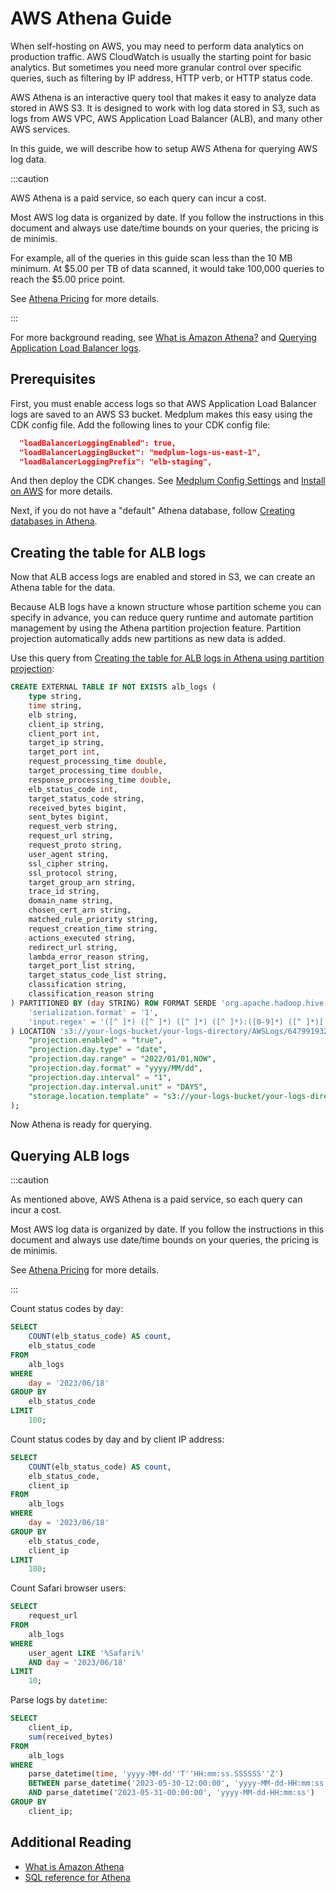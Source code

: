 # AWS Athena Guide

When self-hosting on AWS, you may need to perform data analytics on production traffic. AWS CloudWatch is usually the starting point for basic analytics. But sometimes you need more granular control over specific queries, such as filtering by IP address, HTTP verb, or HTTP status code.

AWS Athena is an interactive query tool that makes it easy to analyze data stored in AWS S3. It is designed to work with log data stored in S3, such as logs from AWS VPC, AWS Application Load Balancer (ALB), and many other AWS services.

In this guide, we will describe how to setup AWS Athena for querying AWS log data.

:::caution

AWS Athena is a paid service, so each query can incur a cost.

Most AWS log data is organized by date. If you follow the instructions in this document and always use date/time bounds on your queries, the pricing is de minimis.

For example, all of the queries in this guide scan less than the 10 MB minimum. At $5.00 per TB of data scanned, it would take 100,000 queries to reach the $5.00 price point.

See [Athena Pricing](https://aws.amazon.com/athena/pricing/) for more details.

:::

For more background reading, see [What is Amazon Athena?](https://docs.aws.amazon.com/athena/latest/ug/what-is.html) and [Querying Application Load Balancer logs](https://docs.aws.amazon.com/athena/latest/ug/application-load-balancer-logs.html).

## Prerequisites

First, you must enable access logs so that AWS Application Load Balancer logs are saved to an AWS S3 bucket. Medplum makes this easy using the CDK config file. Add the following lines to your CDK config file:

```json
  "loadBalancerLoggingEnabled": true,
  "loadBalancerLoggingBucket": "medplum-logs-us-east-1",
  "loadBalancerLoggingPrefix": "elb-staging",
```

And then deploy the CDK changes. See [Medplum Config Settings](./config-settings) and [Install on AWS](./install-on-aws) for more details.

Next, if you do not have a "default" Athena database, follow [Creating databases in Athena](https://docs.aws.amazon.com/athena/latest/ug/creating-databases.html).

## Creating the table for ALB logs

Now that ALB access logs are enabled and stored in S3, we can create an Athena table for the data.

Because ALB logs have a known structure whose partition scheme you can specify in advance, you can reduce query runtime and automate partition management by using the Athena partition projection feature. Partition projection automatically adds new partitions as new data is added.

Use this query from [Creating the table for ALB logs in Athena using partition projection](https://docs.aws.amazon.com/athena/latest/ug/application-load-balancer-logs.html#create-alb-table-partition-projection):

```sql
CREATE EXTERNAL TABLE IF NOT EXISTS alb_logs (
    type string,
    time string,
    elb string,
    client_ip string,
    client_port int,
    target_ip string,
    target_port int,
    request_processing_time double,
    target_processing_time double,
    response_processing_time double,
    elb_status_code int,
    target_status_code string,
    received_bytes bigint,
    sent_bytes bigint,
    request_verb string,
    request_url string,
    request_proto string,
    user_agent string,
    ssl_cipher string,
    ssl_protocol string,
    target_group_arn string,
    trace_id string,
    domain_name string,
    chosen_cert_arn string,
    matched_rule_priority string,
    request_creation_time string,
    actions_executed string,
    redirect_url string,
    lambda_error_reason string,
    target_port_list string,
    target_status_code_list string,
    classification string,
    classification_reason string
) PARTITIONED BY (day STRING) ROW FORMAT SERDE 'org.apache.hadoop.hive.serde2.RegexSerDe' WITH SERDEPROPERTIES (
    'serialization.format' = '1',
    'input.regex' = '([^ ]*) ([^ ]*) ([^ ]*) ([^ ]*):([0-9]*) ([^ ]*)[:-]([0-9]*) ([-.0-9]*) ([-.0-9]*) ([-.0-9]*) (|[-0-9]*) (-|[-0-9]*) ([-0-9]*) ([-0-9]*) \"([^ ]*) (.*) (- |[^ ]*)\" \"([^\"]*)\" ([A-Z0-9-_]+) ([A-Za-z0-9.-]*) ([^ ]*) \"([^\"]*)\" \"([^\"]*)\" \"([^\"]*)\" ([-.0-9]*) ([^ ]*) \"([^\"]*)\" \"([^\"]*)\" \"([^ ]*)\" \"([^\s]+?)\" \"([^\s]+)\" \"([^ ]*)\" \"([^ ]*)\"'
) LOCATION 's3://your-logs-bucket/your-logs-directory/AWSLogs/647991932601/elasticloadbalancing/us-east-1/' TBLPROPERTIES (
    "projection.enabled" = "true",
    "projection.day.type" = "date",
    "projection.day.range" = "2022/01/01,NOW",
    "projection.day.format" = "yyyy/MM/dd",
    "projection.day.interval" = "1",
    "projection.day.interval.unit" = "DAYS",
    "storage.location.template" = "s3://your-logs-bucket/your-logs-directory/AWSLogs/647991932601/elasticloadbalancing/us-east-1/${day}"
);
```

Now Athena is ready for querying.

## Querying ALB logs

:::caution

As mentioned above, AWS Athena is a paid service, so each query can incur a cost.

Most AWS log data is organized by date. If you follow the instructions in this document and always use date/time bounds on your queries, the pricing is de minimis.

See [Athena Pricing](https://aws.amazon.com/athena/pricing/) for more details.

:::

Count status codes by day:

```sql
SELECT
    COUNT(elb_status_code) AS count,
    elb_status_code
FROM
    alb_logs
WHERE
    day = '2023/06/18'
GROUP BY
    elb_status_code
LIMIT
    100;
```

Count status codes by day and by client IP address:

```sql
SELECT
    COUNT(elb_status_code) AS count,
    elb_status_code,
    client_ip
FROM
    alb_logs
WHERE
    day = '2023/06/18'
GROUP BY
    elb_status_code,
    client_ip
LIMIT
    100;
```

Count Safari browser users:

```sql
SELECT
    request_url
FROM
    alb_logs
WHERE
    user_agent LIKE '%Safari%'
    AND day = '2023/06/18'
LIMIT
    10;
```

Parse logs by `datetime`:

```sql
SELECT
    client_ip,
    sum(received_bytes)
FROM
    alb_logs
WHERE
    parse_datetime(time, 'yyyy-MM-dd''T''HH:mm:ss.SSSSSS''Z')
    BETWEEN parse_datetime('2023-05-30-12:00:00', 'yyyy-MM-dd-HH:mm:ss')
    AND parse_datetime('2023-05-31-00:00:00', 'yyyy-MM-dd-HH:mm:ss')
GROUP BY
    client_ip;
```

## Additional Reading

- [What is Amazon Athena](https://docs.aws.amazon.com/athena/latest/ug/what-is.html)
- [SQL reference for Athena](https://docs.aws.amazon.com/athena/latest/ug/ddl-sql-reference.html)
